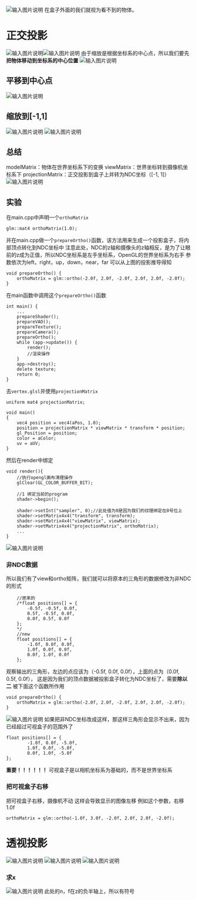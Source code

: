 ![输入图片说明](/imgs/2024-11-02/SKjmPkNGHvDO3avf.png)
在盒子外面的我们就视为看不到的物体。
# 正交投影
![输入图片说明](/imgs/2024-11-02/TLJtOSGJDG9bW5Yu.png)![输入图片说明](/imgs/2024-11-02/3ZBjs4E8VkrQAUD3.png)
由于缩放是根据坐标系的中心点，所以我们要先**把物体移动到坐标系的中心位置**
![输入图片说明](/imgs/2024-11-02/XN3OChcHxH1lwEJf.png)
## 平移到中心点
![输入图片说明](/imgs/2024-11-02/StscMZrYpJHNJ0jk.png)
## 缩放到[-1,1]
![输入图片说明](/imgs/2024-11-02/3qJEf3fJdPoPSofb.png)
![输入图片说明](/imgs/2024-11-02/eSPuZwd70cLAmryJ.png)
## 总结
modelMatrix：物体在世界坐标系下的变换
viewMatrix：世界坐标转到摄像机坐标系下
projectionMatrix：正交投影到盒子上并转为NDC坐标（[-1, 1]）
![输入图片说明](/imgs/2024-11-02/qpL2Cm7ONyRU8xlW.png)
## 实验
在main.cpp中声明一个`orthoMatrix`
```
glm::mat4 orthoMatrix(1.0);
```
并在main.cpp做一个`prepareOrtho()`函数，该方法用来生成一个投影盒子，将内部顶点转化到NDC坐标中
注意此处，NDC的z轴和摄像头的z轴相反，是为了让眼前的z成为正值，所以NDC坐标系是左手坐标系，OpenGL的世界坐标系为右手
参数依次为left，right，up，down，near，far
可以从上图的投影推导得知
```
void prepareOrtho() {
    orthoMatrix = glm::ortho(-2.0f, 2.0f, -2.0f, 2.0f, 2.0f, -2.0f);
}
```
在main函数中调用这个`prepareOrtho()`函数
```
int main() {
	...
    prepareShader();
    prepareVAO();
    prepareTexture();
    prepareCamera();
    prepareOrtho();
    while (app->update()) {
        render();
        //渲染操作
    }
    app->destroy();
    delete texture;
    return 0;
}
```
去`vertex.glsl`并使用`projectionMatrix`
```
uniform mat4 projectionMatrix;

void main()
{
    vec4 position = vec4(aPos, 1.0);
    position = projectionMatrix * viewMatrix * transform * position;
    gl_Position = position;
    color = aColor;
    uv = aUV;
}
```
然后在render中绑定
```
void render(){
    //执行opengl画布清理操作
    glClear(GL_COLOR_BUFFER_BIT);

    //1 绑定当前的program
    shader->begin();

    shader->setInt("sampler", 0);//此处值为0是因为我们的纹理绑定在0号位上
    shader->setMatrix4x4("transform", transform);
    shader->setMatrix4x4("viewMatrix", viewMatrix);
    shader->setMatrix4x4("projectionMatrix", orthoMatrix);
	...
}
```
![输入图片说明](/imgs/2024-11-02/l8jWYEmWDYcwSInY.png)
### 非NDC数据
所以我们有了view和ortho矩阵，我们就可以将原本的三角形的数据修改为非NDC的形式
```
	//原来的
	/*float positions[] = {
        -0.5f, -0.5f, 0.0f,
        0.5f, -0.5f, 0.0f,
        0.0f, 0.5f, 0.0f
    };
    */
    //new
    float positions[] = {
        -1.0f, 0.0f, 0.0f,
        1.0f, 0.0f, 0.0f,
        0.0f, 1.0f, 0.0f
    };
```
观察输出的三角形，左边的点应该为（-0.5f, 0.0f, 0.0f），上面的点为（0.0f, 0.5f, 0.0f），
这是因为我们的顶点数据被投影盒子转化为NDC坐标了，需要**除以二**
被下面这个函数所作用
```
void prepareOrtho() {
    orthoMatrix = glm::ortho(-2.0f, 2.0f, -2.0f, 2.0f, 2.0f, -2.0f);
}
```
![输入图片说明](/imgs/2024-11-02/B93UoXdfAoD1GHXH.png)
如果把非NDC坐标改成这样，那这样三角形会显示不出来，因为已经超过可视盒子的范围外了
```
float positions[] = {
        -1.0f, 0.0f, -5.0f,
        1.0f, 0.0f, -5.0f,
        0.0f, 1.0f, -5.0f
};
```
**重要！！！！！！**
可视盒子是以相机坐标系为基础的，而不是世界坐标系
### 把可视盒子右移
 把可视盒子右移，摄像机不动
 这样会导致显示的图像左移
 例如这个参数，右移1.0f
 ```
 orthoMatrix = glm::ortho(-1.0f, 3.0f, -2.0f, 2.0f, 2.0f, -2.0f);
 ```
 # 透视投影
![输入图片说明](/imgs/2024-11-02/qMajITItfejQPANu.png)
![输入图片说明](/imgs/2024-11-02/ByW9K4NJrxuMQ3d7.png)
![输入图片说明](/imgs/2024-11-02/jb4Bu3tSArkM62Ov.png)
### 求x
![输入图片说明](/imgs/2024-11-02/Xkob4YbNvLhFgO8D.png)
此处的n，f在z的负半轴上，所以有符号
<!--stackedit_data:
eyJoaXN0b3J5IjpbMTc4ODE1NTMwMCwtMjMwMDQyMzU1LC0xND
M3MzIxODk5LC0yMzc0MDI0OTksLTM0MjI0NTI5LDkzOTQ2NTY5
MywtMTk5NzUxODY5OSw4OTMzMjgzMSwtMTU2MzgxNTAyMywxMT
k5OTExMTE4LDYxNzc1MTU3OCwxNTg3MDM0NjM1LDEyNjk5ODAz
OTFdfQ==
-->